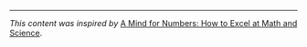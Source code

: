 
---

_This content was inspired by_ [A Mind for Numbers: How to Excel at Math and Science](https://www.amazon.co.uk/Mind-Numbers-Science-Flunked-Algebra/dp/039916524X?&_encoding=UTF8&tag=mackaysoftwar-21&linkCode=ur2&linkId=02c118ff6d6e79e9397e565dd2018776&camp=1634&creative=6738).